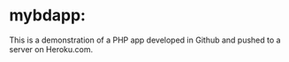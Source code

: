 # mybdapp: 

This is a demonstration of a PHP app developed in Github and pushed to a server on Heroku.com.

